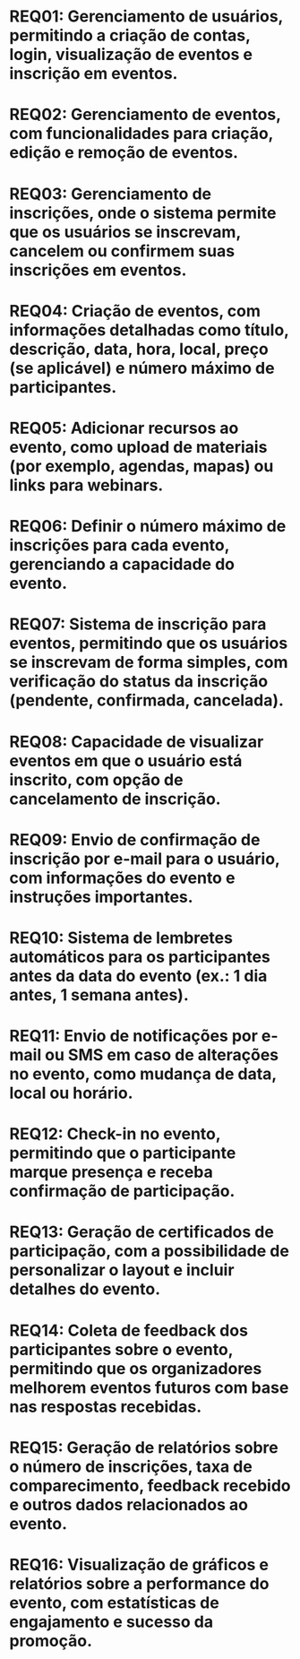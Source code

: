 # REQ01: Gerenciamento de usuários, permitindo a criação de contas, login, visualização de eventos e inscrição em eventos.
# REQ02: Gerenciamento de eventos, com funcionalidades para criação, edição e remoção de eventos.
# REQ03: Gerenciamento de inscrições, onde o sistema permite que os usuários se inscrevam, cancelem ou confirmem suas inscrições em eventos.
# REQ04: Criação de eventos, com informações detalhadas como título, descrição, data, hora, local, preço (se aplicável) e número máximo de participantes.
# REQ05: Adicionar recursos ao evento, como upload de materiais (por exemplo, agendas, mapas) ou links para webinars.
# REQ06: Definir o número máximo de inscrições para cada evento, gerenciando a capacidade do evento.
# REQ07: Sistema de inscrição para eventos, permitindo que os usuários se inscrevam de forma simples, com verificação do status da inscrição (pendente, confirmada, cancelada).
# REQ08: Capacidade de visualizar eventos em que o usuário está inscrito, com opção de cancelamento de inscrição.
# REQ09: Envio de confirmação de inscrição por e-mail para o usuário, com informações do evento e instruções importantes.
# REQ10: Sistema de lembretes automáticos para os participantes antes da data do evento (ex.: 1 dia antes, 1 semana antes).
# REQ11: Envio de notificações por e-mail ou SMS em caso de alterações no evento, como mudança de data, local ou horário.
# REQ12: Check-in no evento, permitindo que o participante marque presença e receba confirmação de participação.
# REQ13: Geração de certificados de participação, com a possibilidade de personalizar o layout e incluir detalhes do evento.
# REQ14: Coleta de feedback dos participantes sobre o evento, permitindo que os organizadores melhorem eventos futuros com base nas respostas recebidas.
# REQ15: Geração de relatórios sobre o número de inscrições, taxa de comparecimento, feedback recebido e outros dados relacionados ao evento.
# REQ16: Visualização de gráficos e relatórios sobre a performance do evento, com estatísticas de engajamento e sucesso da promoção.
